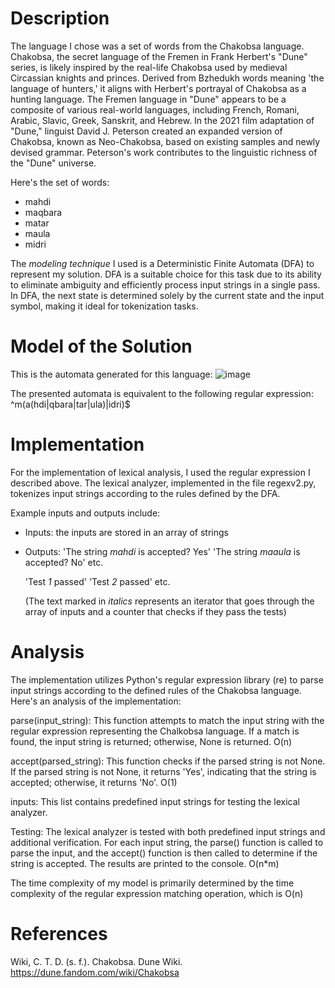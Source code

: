 # Description
The language I chose was a set of words from the Chakobsa language.
Chakobsa, the secret language of the Fremen in Frank Herbert's "Dune" series, is likely inspired by the real-life Chakobsa used by medieval Circassian knights and princes. Derived from Bzhedukh words meaning 'the language of hunters,' it aligns with Herbert's portrayal of Chakobsa as a hunting language. The Fremen language in "Dune" appears to be a composite of various real-world languages, including French, Romani, Arabic, Slavic, Greek, Sanskrit, and Hebrew. In the 2021 film adaptation of "Dune," linguist David J. Peterson created an expanded version of Chakobsa, known as Neo-Chakobsa, based on existing samples and newly devised grammar. Peterson's work contributes to the linguistic richness of the "Dune" universe.

Here's the set of words:
- mahdi
- maqbara
- matar
- maula
- midri

The *modeling technique* I used is a Deterministic Finite Automata (DFA) to represent my solution.
DFA is a suitable choice for this task due to its ability to eliminate ambiguity and efficiently process input strings in a single pass. In DFA, the next state is determined solely by the current state and the input symbol, making it ideal for tokenization tasks.

# Model of the Solution
This is the automata generated for this language: 
![image](https://github.com/AntonioLanderos/tc2037/assets/150750842/b4ca0602-2461-4623-a81f-c2c16cc714b2)

The presented automata is equivalent to the following regular expression:
^m(a(hdi|qbara|tar|ula)|idri)$

# Implementation
For the implementation of lexical analysis, I used the regular expression I described above. The lexical analyzer, implemented in the file regexv2.py, tokenizes input strings according to the rules defined by the DFA.

Example inputs and outputs include:
- Inputs: the inputs are stored in an array of strings
- Outputs:
  'The string *mahdi* is accepted? Yes'
  'The string *maaula* is accepted? No'
  etc.

  'Test *1* passed'
  'Test *2* passed'
  etc.

  (The text marked in *italics* represents an iterator that goes through the array of inputs and a counter that checks if they pass the tests)

# Analysis
The implementation utilizes Python's regular expression library (re) to parse input strings according to the defined rules of the Chakobsa language. Here's an analysis of the implementation:

parse(input_string): This function attempts to match the input string with the regular expression representing the Chalkobsa language. If a match is found, the input string is returned; otherwise, None is returned.  O(n)

accept(parsed_string): This function checks if the parsed string is not None. If the parsed string is not None, it returns 'Yes', indicating that the string is accepted; otherwise, it returns 'No'.   O(1)

inputs: This list contains predefined input strings for testing the lexical analyzer.

Testing: The lexical analyzer is tested with both predefined input strings and additional verification. For each input string, the parse() function is called to parse the input, and the accept() function is then called to determine if the string is accepted. The results are printed to the console.  O(n*m)

The time complexity of my model is primarily determined by the time complexity of the regular expression matching operation, which is O(n)

# References
Wiki, C. T. D. (s. f.). Chakobsa. Dune Wiki. https://dune.fandom.com/wiki/Chakobsa 
